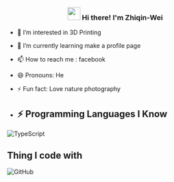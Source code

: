 

<!-- Heading -->
<h3 align="center"><img src = "https://raw.githubusercontent.com/MartinHeinz/MartinHeinz/master/wave.gif" width = 30px> Hi there! I'm Zhiqin-Wei</h3>

- 👀 I’m interested in 3D Printing
- 🌱 I’m currently learning make a profile page
- 📫 How to reach me : facebook
- 😄 Pronouns: He
- ⚡ Fun fact: Love nature photography

- ## ⚡ Programming Languages I Know

<img alt="TypeScript" src="https://img.shields.io/badge/-TypeScript-007ACC?style=flat-square&logo=typescript&logoColor=white" />

## Thing I code with

![GitHub](https://img.shields.io/badge/-GitHub-181717?style=flat-square&logo=github)

<!---
Zhiqin-Wei/Zhiqin-Wei is a ✨ special ✨ repository because its `README.md` (this file) appears on your GitHub profile.
You can click the Preview link to take a look at your changes.
--->
